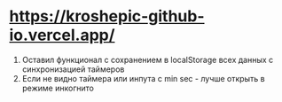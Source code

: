 # https://kroshepic-github-io.vercel.app/

1. Оставил функционал с сохранением в localStorage всех данных с синхронизацией таймеров
2. Если не видно таймера или инпута с min sec - лучше открыть в режиме инкогнито 
